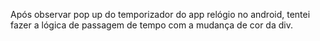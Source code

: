 Após observar pop up do temporizador do app relógio no android, tentei fazer a lógica de passagem de tempo com a mudança de cor da div.
